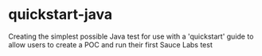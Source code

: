# quickstart-java
Creating the simplest possible Java test for use with a 'quickstart' guide to allow users to create a POC and run their first  Sauce Labs test
